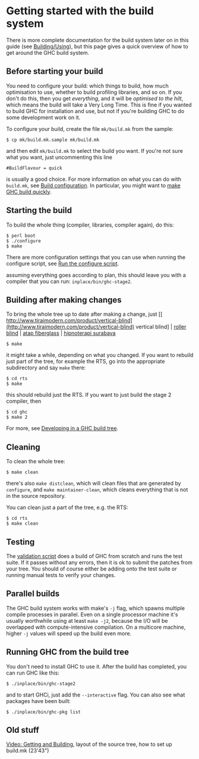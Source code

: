 


# Getting started with the build system



There is more complete documentation for the build system later on in this guide (see [Building/Using](building/using)), but this page gives a quick overview of how to get around the GHC build system.


## Before starting your build



You need to configure your build: which things to build, how much optimisation to use, whether to build profiling libraries, and so on.  If you don't do this, then you get *everything*, and it will be *optimised to the hilt*, which means the build will take a Very Long Time.  This is fine if you wanted to build GHC for installation and use, but not if you're building GHC to do some development work on it.



To configure your build, create the file `mk/build.mk` from the sample:


```wiki
$ cp mk/build.mk.sample mk/build.mk
```


and then edit `mk/build.mk` to select the build you want.  If you're not sure what you
want, just uncommenting this line


```wiki
#BuildFlavour = quick
```


is usually a good choice.  For more information on what you can do with `build.mk`, see [Build configuration](building/using#build-configuration).  In particular, you might want to [make GHC build quickly](building/using#how-to-make-ghc-build-quickly).


## Starting the build



To build the whole thing (compiler, libraries, compiler again), do this:


```wiki
$ perl boot
$ ./configure
$ make
```


There are more configuration settings that you can use when running the configure script, see [Run the configure script](building/using#run-the-configure-script).



assuming everything goes according to plan, this should leave you with a compiler that you can run: `inplace/bin/ghc-stage2`.


## Building after making changes



To bring the whole tree up to date after making a change, just
\[[
http://www.tiraimodern.com/product/vertical-blind](http://www.tiraimodern.com/product/vertical-blind) vertical blind\] \| [
roller blind](http://www.tiraimodern.com/product/roller-blind) \| [
atap fiberglass](http://www.goldenfibreglass.com/product-atap-fiberglass.php) \| [
hipnoterapi surabaya](http://subconscious-therapy.com/hipnoterapi-surabaya) 


```wiki
$ make
```


it might take a while, depending on what you changed.  If you want to rebuild just part of the tree, for example the RTS, go into the appropriate subdirectory and say `make` there:


```wiki
$ cd rts
$ make
```


this should rebuild just the RTS.  If you want to just build the stage 2 compiler, then


```wiki
$ cd ghc
$ make 2
```


For more, see [Developing in a GHC build tree](building/using#developing-in-a-ghc-build-tree).


## Cleaning



To clean the whole tree:


```wiki
$ make clean
```


there's also `make distclean`, which will clean files that are generated by `configure`, and `make maintainer-clean`, which cleans everything that is not in the source repository.



You can clean just a part of the tree, e.g. the RTS:


```wiki
$ cd rts
$ make clean
```

## Testing



The [validation script](testing-patches) does a build of GHC from scratch and runs the test suite. If it passes without any errors, then it is ok to submit the patches from your tree. You should of course either be adding onto the test suite or running manual tests to verify your changes.


## Parallel builds



The GHC build system works with make's `-j` flag, which spawns multiple compile processes in parallel.  Even on a single processor machine it's usually worthwhile using at least `make -j2`, because the I/O will be overlapped with compute-intensive compilation.  On a multicore machine, higher `-j` values will speed up the build even more.


## Running GHC from the build tree



You don't need to install GHC to use it.  After the build has completed, you can run GHC like this:


```wiki
$ ./inplace/bin/ghc-stage2
```


and to start GHCi, just add the `--interactive` flag.  You can also see what packages have been built:


```wiki
$ ./inplace/bin/ghc-pkg list
```

## Old stuff



[
Video: Getting and Building](http://video.google.com/videoplay?docid=7166458546326012899), layout of the source tree, how to set up build.mk (23'43")


